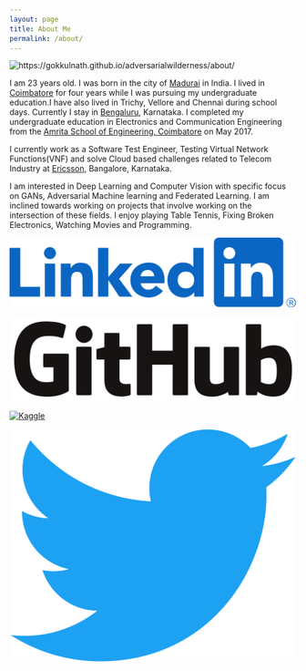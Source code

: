 ```yaml
---
layout: page
title: About Me
permalink: /about/
---
```


![]({{site.baseurl}}/images/logo.png "https://gokkulnath.github.io/adversarialwilderness/about/")

I am 23 years old. I was born in the city of [Madurai](https://en.wikipedia.org/wiki/Madurai) in India. I lived in [Coimbatore](https://en.wikipedia.org/wiki/Coimbatore) for four years while I was pursuing my undergraduate education.I have also lived in  Trichy, Vellore and Chennai during school days. Currently I stay in [Bengaluru](https://en.wikipedia.org/wiki/Bangalore), Karnataka. I completed my undergraduate education in Electronics and Communication Engineering from the [Amrita School of Engineering, Coimbatore](https://www.amrita.edu/campus/coimbatore) on May 2017.

I currently work as a Software Test Engineer, Testing Virtual Network Functions(VNF) and solve Cloud based challenges related to Telecom Industry at [Ericsson](http://ericsson.com/), Bangalore, Karnataka.

I am interested in Deep Learning and Computer Vision with specific focus on GANs, Adversarial Machine learning and Federated Learning. I am inclined towards working on projects that involve working on the intersection of these fields. I enjoy playing Table Tennis, Fixing Broken Electronics, Watching Movies and Programming.


[![Linkedin](images/logos/LinkedIn_Logo_2013.png)](https://www.linkedin.com/in/gokkulnathts/)
<!-- &nbsp; -->
[![GitHub](images/logos/GitHub_logo_2013_padded.png)](https://github.com/Gokkulnath)
<!-- &nbsp; -->
[![Kaggle](https://upload.wikimedia.org/wikipedia/commons/7/7c/Kaggle_logo.png)](https://kaggle.com/gokkulnath)
<!-- &nbsp; -->
[![Twitter](images/logos/Twitter_bird_logo_2012.png)](https://twitter.com/gokkulnath)
